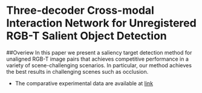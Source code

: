 # Three-decoder Cross-modal Interaction Network for Unregistered RGB-T Salient Object Detection

##Overiew
In this paper we present a saliency target detection method for unaligned RGB-T image pairs that achieves competitive performance in a variety of scene-challenging scenarios. In particular, our method achieves the best results in challenging scenes such as occlusion.

- The comparative experimental data are available at [link](https://drive.google.com/file/d/1PGB8FDEfl2mzHFnd35JqOFpX6syj-aCY/view?usp=drive_link)
